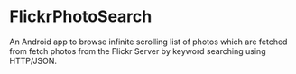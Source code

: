 # FlickrPhotoSearch

An Android app to browse infinite scrolling list of photos which are fetched from fetch photos from the Flickr Server by keyword searching using HTTP/JSON.
